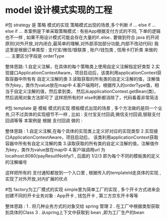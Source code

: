 # model 设计模式实现的工程
#包 strategy 是 策略 模式的实现
策略模式出现的场景,多个判断 if ... else if ... else if ...
本案例是下单采取策略模式 :
    有些App根据支付方式的不同, 下单的逻辑也不一样 , 如果不用设计模式可能会存在大量的if..else..
    要做到符合 java 的开闭原则(对外开放,对内闭合,最简单的理解,对外部添加部分功能,内部不改动代码)
    我这里是根据订单类型 : 支付宝/微信/银联类 , 账户/钱包类 , 信用卡打折类 来做的 .... 
    主要区分字段是 orderType
    
整体思路:
    1.自定义注解，在具体的每个策略类上使用自定义注解指定好类型
    2.实现接口ApplicationContextAware，项目启动后，该类利用applicationContext获取容器中所有有
        自定义注解的类
    3.读取获取的所有类的自定义注解的值，注解值作为key，类作为value放在map中
    4.客户端用时，根据传入的orderType值，相当于自定义注解的值，然后拿到类，
    然后从applicationContest.getBean(类)，然后调用对象方法即可了
  这样把所有的if else判断都消除了，代码看着非常简洁
  
#包 template 是 模板 模式的实现
模板模式出现的场景 , 多个方法做的是同一个业务,只不过具体的实现细节不一样 , 
比如 : 支付宝支付回调,微信支付回调,银联支付回调等等
本案例是 根据 支付回调 做的 :

整体思路 :
    1.自定义注解,在每个具体的实现类上定义好对应的实现类型
    2.实现接口ApplicationContextAware，项目启动后，
        该类利用applicationContext获取容器中所有有自定义注解的类
    3.读取获取的所有类的自定义注解的值，注解值作为key，类作为value放在map中
    4.客户端调用url 为 localhost:8080/payResultNotify/1 , 
        后面的 1/2/3 即为每个不同的模板类的定义的注解编号
    
   这样把所有的 支付通知都放到一个入口里 , 根据传入的templateId走具体的实现 , 
   实现了对外开放,对内扩展的优点

#包 factory为工厂模式的实现
simple里为简单工厂的实现 , 多个开卡方式进来会创建不同的开卡业务对象 : 
App开卡 , 钱包开卡 , 第三方京东开卡等等

整体思路 :
    1 . 将几种业务方式的对象交给 spring 管理
    2 . 在工厂中根据类型获取到具体的Class
    3 . 从spring上下文中获取到 bean ,即为工厂生产的bean
    
